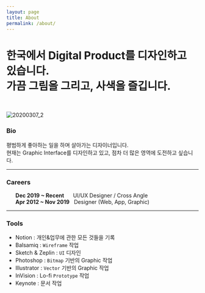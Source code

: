 ```yaml
---
layout: page
title: About
permalink: /about/
---
```


<h1>한국에서 Digital Product를 디자인하고 있습니다.<br />
가끔 그림을 그리고, 사색을 즐깁니다.</h1>
<br />

![20200307_2](https://user-images.githubusercontent.com/33489620/76146001-47aadc80-60d2-11ea-8b49-aae2e9f6a7c9.png)

### Bio
평범하게 좋아하는 일을 하며 살아가는 디자이너입니다.<br />
현재는 Graphic Interface를 디자인하고 있고, 점차 더 많은 영역에 도전하고 싶습니다.
<hr>

### Careers
<ul style="list-style:none;">
  <li style="border-top:1px solid $lightGray;"><b>Dec 2019 ~ Recent</b> &nbsp;&nbsp;&nbsp;&nbsp; UI/UX Designer / Cross Angle</li>
  <li style="border-top:1px solid $lightGray;"><b>Apr 2012 ~ Nov 2019</b> &nbsp; Designer (Web, App, Graphic)</li>
</ul>
<hr>

### Tools
- Notion : 개인&업무에 관한 모든 것들을 기록
- Balsamiq : <code>Wireframe</code> 작업
- Sketch & Zeplin : <code>UI</code> 디자인
- Photoshop : <code>Bitmap</code> 기반의 Graphic 작업
- Illustrator : <code>Vector</code> 기반의 Graphic 작업
- InVision : Lo-fi <code>Prototype</code> 작업
- Keynote : 문서 작업
